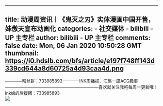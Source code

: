 
---
title: 动漫周资讯丨《鬼灭之刃》实体漫画中国开售，妹傲天宣布动画化
categories: 
    - 社交媒体
    - bilibili - UP 主专栏
author: bilibili - UP 主专栏
comments: false
date: Mon, 06 Jan 2020 10:50:28 GMT
thumbnail: https://i0.hdslb.com/bfs/article/e197f748ff143d339cd644a8d60725a4d93caa4d.png
---

<div>   
————粉丝群：733985893————INK周播报，汇集一周ACG趣事——————————————————————喜欢就关注我吧每周一更新哦！ink娘的后援团：733985893<br><img src="https://i0.hdslb.com/bfs/article/e197f748ff143d339cd644a8d60725a4d93caa4d.png" referrerpolicy="no-referrer">  
</div>
            